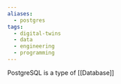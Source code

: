 ```yaml
---
aliases:
  - postgres
tags:
  - digital-twins
  - data
  - engineering
  - programming
---
```

PostgreSQL is a type of [[Database]]
